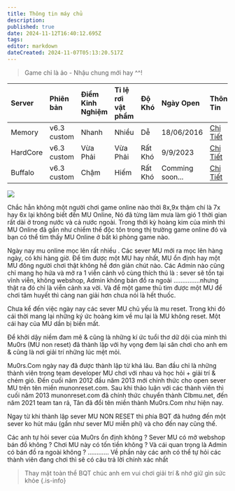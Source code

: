 ```yaml
---
title: Thông tin máy chủ
description: 
published: true
date: 2024-11-12T16:40:12.695Z
tags: 
editor: markdown
dateCreated: 2024-11-07T05:13:20.517Z
---
```


> Game chỉ là ảo - Nhậu chung mới hay ^^!

| Server | Phiên bản | Điểm Kinh Nghiệm | Tỉ lệ rơi vật phẩm | Độ Khó | Ngày Open | Thông Tin | Trạng Thái |
|:-------|:----------|:-----------------|:-------------------|:-------|:----------|:----------|:-----------|
| Memory   | v6.3 custom | Nhanh | Nhiều | Dễ | 18/06/2016 | [Chi Tiết <span class="mdi mdi-cursor-default-click"/>](/vi/server/memory) | [![](https://img.shields.io/badge/LIVE-green.svg?logo=data:image/svg%2bxml;base64,PHN2ZyB4bWxucz0iaHR0cDovL3d3dy53My5vcmcvMjAwMC9zdmciIHZlcnNpb249IjEiIHdpZHRoPSI2MDAiIGhlaWdodD0iNjAwIj48cGF0aCBkPSJNMTI5IDExMWMtNTUgNC05MyA2Ni05MyA3OEwwIDM5OGMtMiA3MCAzNiA5MiA2OSA5MWgxYzc5IDAgODctNTcgMTMwLTEyOGgyMDFjNDMgNzEgNTAgMTI4IDEyOSAxMjhoMWMzMyAxIDcxLTIxIDY5LTkxbC0zNi0yMDljMC0xMi00MC03OC05OC03OGgtMTBjLTYzIDAtOTIgMzUtOTIgNDJIMjM2YzAtNy0yOS00Mi05Mi00MmgtMTV6IiBmaWxsPSIjZmZmIi8+PC9zdmc+)](https://mu0rs.com) | 
| HardCore | v6.3 custom | Vừa Phải | Vừa Phải | Rất Khó | 9/9/2023 | [Chi Tiết <span class="mdi mdi-cursor-default-click"/>](/vi/server/hard-core) | [![](https://img.shields.io/badge/LIVE-green.svg?logo=data:image/svg%2bxml;base64,PHN2ZyB4bWxucz0iaHR0cDovL3d3dy53My5vcmcvMjAwMC9zdmciIHZlcnNpb249IjEiIHdpZHRoPSI2MDAiIGhlaWdodD0iNjAwIj48cGF0aCBkPSJNMTI5IDExMWMtNTUgNC05MyA2Ni05MyA3OEwwIDM5OGMtMiA3MCAzNiA5MiA2OSA5MWgxYzc5IDAgODctNTcgMTMwLTEyOGgyMDFjNDMgNzEgNTAgMTI4IDEyOSAxMjhoMWMzMyAxIDcxLTIxIDY5LTkxbC0zNi0yMDljMC0xMi00MC03OC05OC03OGgtMTBjLTYzIDAtOTIgMzUtOTIgNDJIMjM2YzAtNy0yOS00Mi05Mi00MmgtMTV6IiBmaWxsPSIjZmZmIi8+PC9zdmc+)](https://mu0rs.com) |
| Buffalo  | v6.3 custom | Chậm | Hiếm | Rất Khó | Comming soon... | [Chi Tiết <span class="mdi mdi-cursor-default-click"/>](/vi/server/buffalo) | [![](https://img.shields.io/badge/SOON-grey.svg?logo=data:image/svg%2bxml;base64,PHN2ZyB4bWxucz0iaHR0cDovL3d3dy53My5vcmcvMjAwMC9zdmciIHZlcnNpb249IjEiIHdpZHRoPSI2MDAiIGhlaWdodD0iNjAwIj48cGF0aCBkPSJNMTI5IDExMWMtNTUgNC05MyA2Ni05MyA3OEwwIDM5OGMtMiA3MCAzNiA5MiA2OSA5MWgxYzc5IDAgODctNTcgMTMwLTEyOGgyMDFjNDMgNzEgNTAgMTI4IDEyOSAxMjhoMWMzMyAxIDcxLTIxIDY5LTkxbC0zNi0yMDljMC0xMi00MC03OC05OC03OGgtMTBjLTYzIDAtOTIgMzUtOTIgNDJIMjM2YzAtNy0yOS00Mi05Mi00MmgtMTV6IiBmaWxsPSIjZmZmIi8+PC9zdmc+)](https://mu0rs.com)  |

[![](https://custom-icon-badges.demolab.com/badge/Chiến_Ngay-Tải_Game-green.svg?logo=download)](https://drive.google.com/drive/folders/13z3-HCiic7ukbfJdUlQoxB8DFiMD6-jR)

Chắc hẳn không một người chơi game online nào thời 8x,9x thậm chí là 7x hay 6x lại không biết đến MU Online, Nó đã từng làm mưa làm gió 1 thời gian rất dài ở trong nước và cả nước ngoài. Trong thời kỳ hoàng kim của mình thì MU Online đã gần như chiếm thế độc tôn trong thị trường game online đó và bạn có thể tìm thấy MU Online ở bất kì phòng game nào.

Ngày nay mu online mọc lên rất nhiều . Các sever MU mới ra mọc lên hàng ngày, có khi hàng giờ. Để tìm được một MU hay nhất, MU ổn định hay một MU đông người chơi thật không hề đơn giản chút nào. Các Admin nào cũng chỉ mang họ hứa và mở ra 1 viễn cảnh vô cùng thích thú là : sever sẽ tồn tại vĩnh viễn, không webshop, Admin không bán đồ ra ngoài ……………nhưng thật ra đó chỉ là viễn cảnh xa vời. Và để một game thủ tìm được một MU để chơi tâm huyết thì càng nan giải hơn chưa nói là hết thuốc.

Chưa kể đến việc ngày nay các sever MU chủ yếu là mu reset. Trong khi đó cái thời mang lại những ký ức hoàng kim về mu lại là MU không reset. Một cái hay của MU dần bị biến mất.

Để khởi dậy niềm đam mê & cũng là những kí ức tuổi thơ dữ dội của mình thì Mu0rs (MU non reset) đã thành lập với hy vọng đem lại sân chơi cho anh em & cũng là nơi giải trí những lúc mệt mỏi.

Mu0rs.Com ngày nay đã được thành lập từ khá lâu. Ban đầu chỉ là những thành viên trong team developer MU chơi với nhau và học hỏi + giải trí & chém gió. Đến cuối năm 2012 đầu năm 2013 mới chính thức cho open sever MU trên tên miền munonreset.com. Sau khi thảo luận với các thành viên thì cuối năm 2013 munonreset.com đã chính thức chuyển thành Clbmu.net, đến năm 2021 team tan rả, Tân đã đổi tên miền thành Mu0rs.Com như hiện nay.

Ngay từ khi thành lập sever MU NON RESET thì phía BQT đã hướng đến một sever ko hút máu (gần như sever MU miễn phí) và cho đến nay cũng thế.

Các anh tự hỏi sever của Mu0rs ổn định không ? Sever MU có mở webshop bán đồ không ? Chơi MU này có tốn tiền không ? Và cái quan trọng là Admin có bán đồ ra ngoài không ? ………… Về phần này các anh có thể tự hỏi các thành viên đang chơi thì sẽ có câu trả lời chính xác nhất 


> Thay mặt toàn thể BQT chúc anh em vui chơi giải trí & nhớ giữ gìn sức khỏe
{.is-info}